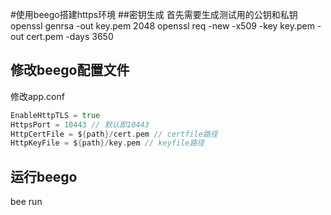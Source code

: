 #使用beego搭建https环境
##密钥生成
首先需要生成测试用的公钥和私钥
openssl genrsa -out key.pem 2048
openssl req -new -x509 -key key.pem -out cert.pem -days 3650
## 修改beego配置文件
修改app.conf
```go
EnableHttpTLS = true
HttpsPort = 10443 // 默认即10443
HttpCertFile = ${path}/cert.pem // certfile路径
HttpKeyFile = ${path}/key.pem // keyfile路径
```
## 运行beego
bee run
